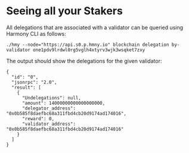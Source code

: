 # Seeing all your Stakers



All delegations that are associated with a validator can be queried using Harmony CLI as follows:

```text
./hmy --node="https://api.s0.p.hmny.io" blockchain delegation by-validator one1pdv9lrdwl0rg5vglh4xtyrv3wjk3wsqket7zxy
```

The output should show the delegations for the given validator:

```text
{
  "id": "0",
  "jsonrpc": "2.0",
  "result": [
    {
      "Undelegations": null,
      "amount": 14000000000000000000,
      "delegator_address": "0x0b585f8daefbc68a311fbd4cb20d9174ad174016",
      "reward": 0,
      "validator_address": "0x0b585f8daefbc68a311fbd4cb20d9174ad174016"
    }
  ]
}

```

